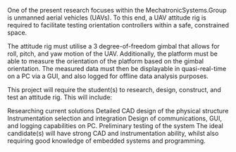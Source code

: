 One of the present research focuses within the MechatronicSystems.Group is unmanned aerial vehicles (UAVs). To this end, a UAV attitude rig is required to facilitate testing orientation controllers within a safe, constrained space. 

The attitude rig must utilise a 3 degree-of-freedom gimbal that allows for roll, pitch, and yaw motion of the UAV. Additionally, the platform must be able to measure the orientation of the platform based on the gimbal orientation. The measured data must then be displayable in quasi-real-time on a PC via a GUI, and also logged for offline data analysis purposes.


This project will require the student(s) to research, design, construct, and test an attitude rig. This will include:

Researching current solutions
Detailed CAD design of the physical structure
Instrumentation selection and integration 
Design of communications, GUI, and logging capabilities on PC.
Preliminary testing of the system
The ideal candidate(s) will have strong CAD and instrumentation ability, whilst also requiring good knowledge of embedded systems and programming.
